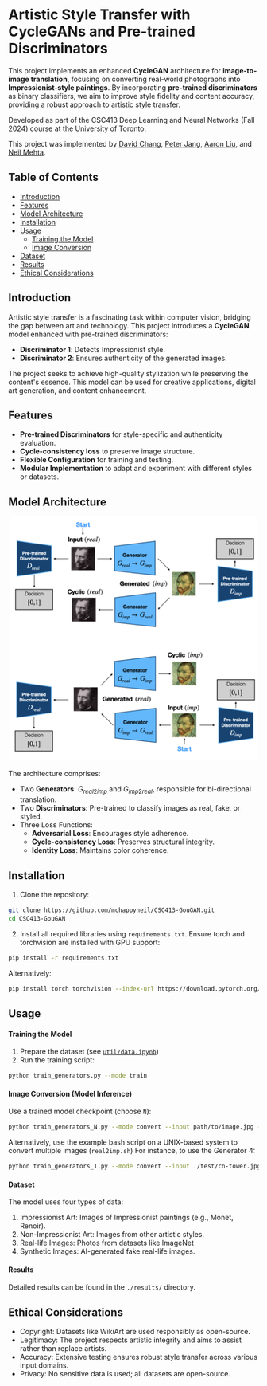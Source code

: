 # Artistic Style Transfer with CycleGANs and Pre-trained Discriminators

This project implements an enhanced **CycleGAN** architecture for **image-to-image translation**, focusing on converting real-world photographs into **Impressionist-style paintings**. By incorporating **pre-trained discriminators** as binary classifiers, we aim to improve style fidelity and content accuracy, providing a robust approach to artistic style transfer.

Developed as part of the CSC413 Deep Learning and Neural Networks (Fall 2024) course at the University of Toronto.

This project was implemented by [David Chang](https://github.com/changoug), [Peter Jang](https://github.com/peterjangml), [Aaron Liu](https://github.com/Pix3ls126), and [Neil Mehta](https://github.com/mchappyneil?tab=overview&from=2024-12-01&to=2024-12-11).

## Table of Contents
- [Introduction](#introduction)
- [Features](#features)
- [Model Architecture](#model-architecture)
- [Installation](#installation)
- [Usage](#usage)
  - [Training the Model](#training-the-model)
  - [Image Conversion](#image-conversion)
- [Dataset](#dataset)
- [Results](#results)
- [Ethical Considerations](#ethical-considerations)

## Introduction

Artistic style transfer is a fascinating task within computer vision, bridging the gap between art and technology. This project introduces a **CycleGAN** model enhanced with pre-trained discriminators:
- **Discriminator 1**: Detects Impressionist style.
- **Discriminator 2**: Ensures authenticity of the generated images.

The project seeks to achieve high-quality stylization while preserving the content's essence. This model can be used for creative applications, digital art generation, and content enhancement.

## Features

- **Pre-trained Discriminators** for style-specific and authenticity evaluation.
- **Cycle-consistency loss** to preserve image structure.
- **Flexible Configuration** for training and testing.
- **Modular Implementation** to adapt and experiment with different styles or datasets.

## Model Architecture
<p align="center">
    <img src="./util/assets/arch-general.png" alt="architecture" width="500">
</p>

The architecture comprises:
- Two **Generators**: $G_{real2imp}$ and $G_{imp2real}$, responsible for bi-directional translation.
- Two **Discriminators**: Pre-trained to classify images as real, fake, or styled.
- Three Loss Functions:
  - **Adversarial Loss**: Encourages style adherence.
  - **Cycle-consistency Loss**: Preserves structural integrity.
  - **Identity Loss**: Maintains color coherence.

## Installation

1. Clone the repository:
```bash
git clone https://github.com/mchappyneil/CSC413-GouGAN.git
cd CSC413-GouGAN
```
2. Install all required libraries using `requirements.txt`.
Ensure torch and torchvision are installed with GPU support:
```bash
pip install -r requirements.txt
```
Alternatively:
```bash
pip install torch torchvision --index-url https://download.pytorch.org/whl/cu117
```
    
## Usage
#### Training the Model
1. Prepare the dataset (see [`util/data.ipynb`](util\data.ipynb))
2. Run the training script:
```bash
python train_generators.py --mode train
```

#### Image Conversion (Model Inference)
Use a trained model checkpoint (choose `N`):
```bash
python train_generators_N.py --mode convert --input path/to/image.jpg --output path/to/output.jpg --checkpoint path/to/checkpoint.pth
```

Alternatively, use the example bash script on a UNIX-based system to convert multiple images (`real2imp.sh`)
For instance, to use the Generator 4:
```bash
python train_generators_1.py --mode convert --input ./test/cn-tower.jpg --output ./output.jpg --checkpoint results/generator_1/model.pth
```

#### Dataset
The model uses four types of data:

1. Impressionist Art: Images of Impressionist paintings (e.g., Monet, Renoir).
2. Non-Impressionist Art: Images from other artistic styles.
3. Real-life Images: Photos from datasets like ImageNet
4. Synthetic Images: AI-generated fake real-life images.


#### Results
Detailed results can be found in the `./results/` directory.

## Ethical Considerations
- Copyright: Datasets like WikiArt are used responsibly as open-source.
- Legitimacy: The project respects artistic integrity and aims to assist rather than replace artists.
- Accuracy: Extensive testing ensures robust style transfer across various input domains.
- Privacy: No sensitive data is used; all datasets are open-source.


